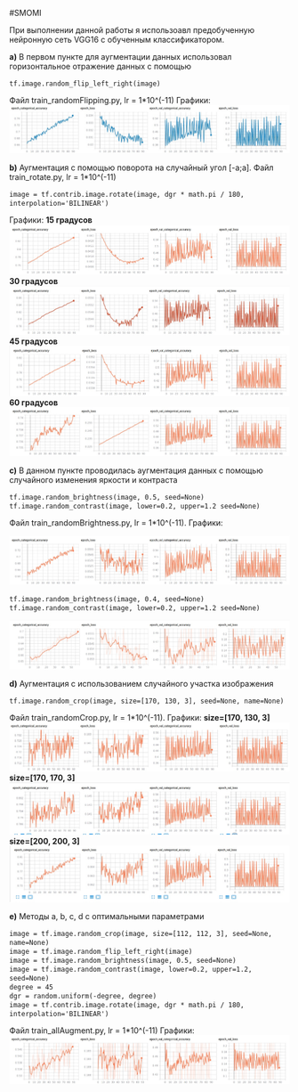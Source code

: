 #SMOMI

При выполнении данной работы я использоавл предобученную нейронную сеть VGG16 с обученным классификатором. 

**a)** В первом пункте для аугментации данных использовал горизонтальное отражение данных с помощью 

    tf.image.random_flip_left_right(image)
    
Файл train_randomFlipping.py, lr = 1*10^(-11)
Графики:
![Image alt](https://github.com/Repsolka/SMOMI/blob/Lab4/Graphs/randomFlipping/flip_1e-11_noSmoothing.jpg)


**b)** Аугментация с помощью поворота на случайный угол [-a;a]. Файл train_rotate.py, lr = 1*10^(-11)
   
    image = tf.contrib.image.rotate(image, dgr * math.pi / 180, interpolation='BILINEAR')

Графики:
    **15 градусов**
![Image alt](https://github.com/Repsolka/SMOMI/blob/Lab4/Graphs/rotate/rot_1e-11_15.jpg)
    **30 градусов**
![Image alt](https://github.com/Repsolka/SMOMI/blob/Lab4/Graphs/rotate/rot_1e-11_30.jpg)
    **45 градусов**
![Image alt](https://github.com/Repsolka/SMOMI/blob/Lab4/Graphs/rotate/rot_1e-11_45.jpg)
    **60 градусов**
![Image alt](https://github.com/Repsolka/SMOMI/blob/Lab4/Graphs/rotate/rot_1e-11_60.jpg)
   
**c)** В данном пункте проводилась аугментация данных с помощью случайного изменения яркости и контраста 

    tf.image.random_brightness(image, 0.5, seed=None)
    tf.image.random_contrast(image, lower=0.2, upper=1.2 seed=None)
    
Файл train_randomBrightness.py, lr = 1*10^(-11).
Графики:

![Image alt](https://github.com/Repsolka/SMOMI/blob/Lab4/Graphs/randomBrightness/bright_1e-11_noSmoothing.jpg)

    tf.image.random_brightness(image, 0.4, seed=None)
    tf.image.random_contrast(image, lower=0.2, upper=1.2 seed=None)

![Image alt](https://github.com/Repsolka/SMOMI/blob/Lab4/Graphs/randomBrightness/bright_1e-11V2.jpg)


**d)** Аугментация с использованием случайного участка изображения
 
    tf.image.random_crop(image, size=[170, 130, 3], seed=None, name=None)
  
Файл train_randomCrop.py, lr = 1*10^(-11).
Графики:
    **size=[170, 130, 3]**
![Image alt](https://github.com/Repsolka/SMOMI/blob/Lab4/Graphs/randomCrop/170x130.jpg)
    **size=[170, 170, 3]**
![Image alt](https://github.com/Repsolka/SMOMI/blob/Lab4/Graphs/randomCrop/170x170.jpg)
    **size=[200, 200, 3]**
![Image alt](https://github.com/Repsolka/SMOMI/blob/Lab4/Graphs/randomCrop/200x200.jpg)
   

   **e)** Методы a, b, c, d с оптимальными параметрами
   
    image = tf.image.random_crop(image, size=[112, 112, 3], seed=None, name=None)
    image = tf.image.random_flip_left_right(image)
    image = tf.image.random_brightness(image, 0.5, seed=None)
    image = tf.image.random_contrast(image, lower=0.2, upper=1.2, seed=None)
    degree = 45
    dgr = random.uniform(-degree, degree)
    image = tf.contrib.image.rotate(image, dgr * math.pi / 180, interpolation='BILINEAR')
   
   Файл train_allAugment.py, lr = 1*10^(-11)
  Графики:
  ![Image alt](https://github.com/Repsolka/SMOMI/blob/Lab4/Graphs/AllAugment/all_1e-11_all.jpg)
  


